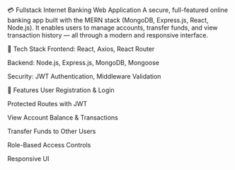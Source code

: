 💳 Fullstack Internet Banking Web Application
A secure, full-featured online banking app built with the MERN stack (MongoDB, Express.js, React, Node.js). It enables users to manage accounts, transfer funds, and view transaction history — all through a modern and responsive interface.

🔧 Tech Stack
Frontend: React, Axios, React Router

Backend: Node.js, Express.js, MongoDB, Mongoose

Security: JWT Authentication, Middleware Validation

🚀 Features
User Registration & Login

Protected Routes with JWT

View Account Balance & Transactions

Transfer Funds to Other Users

Role-Based Access Controls

Responsive UI

